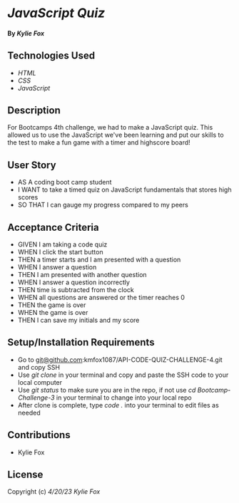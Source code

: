 # _JavaScript Quiz_

#### By _*Kylie Fox*_ 



## Technologies Used

* _HTML_
* _CSS_
* _JavaScript_

## Description

For Bootcamps 4th challenge, we had to make a JavaScript quiz. This allowed us to use the JavaScript we've been learning 
and put our skills to the test to make a fun game with a timer and highscore board! 

## User Story

* AS A coding boot camp student
* I WANT to take a timed quiz on JavaScript fundamentals that stores high scores
* SO THAT I can gauge my progress compared to my peers

## Acceptance Criteria

* GIVEN I am taking a code quiz
* WHEN I click the start button
* THEN a timer starts and I am presented with a question
* WHEN I answer a question
* THEN I am presented with another question
* WHEN I answer a question incorrectly
* THEN time is subtracted from the clock
* WHEN all questions are answered or the timer reaches 0
* THEN the game is over
* WHEN the game is over
* THEN I can save my initials and my score

## Setup/Installation Requirements

* Go to git@github.com:kmfox1087/API-CODE-QUIZ-CHALLENGE-4.git and copy SSH 
* Use _git clone_ in your terminal and copy and paste the SSH code to your local computer
* Use _git status_ to make sure you are in the repo, if not use _cd Bootcamp-Challenge-3_ in your terminal to change into your local repo
* After clone is complete, type _code ._ into your terminal to edit files as needed

## Contributions

* Kylie Fox

## License

Copyright (c) _4/20/23_ _Kylie Fox_